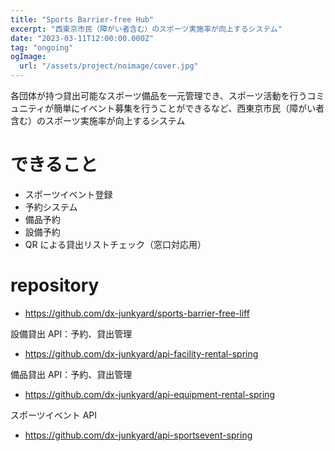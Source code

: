 ```yaml
---
title: "Sports Barrier-free Hub"
excerpt: "西東京市民（障がい者含む）のスポーツ実施率が向上するシステム"
date: "2023-03-11T12:00:00.000Z"
tag: "ongoing"
ogImage:
  url: "/assets/project/noimage/cover.jpg"
---
```


各団体が持つ貸出可能なスポーツ備品を一元管理でき、スポーツ活動を行うコミュニティが簡単にイベント募集を行うことができるなど、西東京市民（障がい者含む）のスポーツ実施率が向上するシステム

# できること

- スポーツイベント登録
- 予約システム
- 備品予約
- 設備予約
- QR による貸出リストチェック（窓口対応用）

# repository

- https://github.com/dx-junkyard/sports-barrier-free-liff

設備貸出 API：予約、貸出管理

- https://github.com/dx-junkyard/api-facility-rental-spring

備品貸出 API：予約、貸出管理

- https://github.com/dx-junkyard/api-equipment-rental-spring

スポーツイベント API

- https://github.com/dx-junkyard/api-sportsevent-spring
